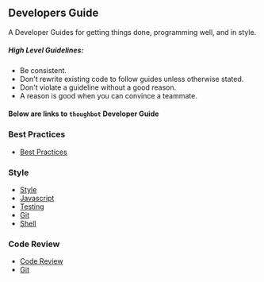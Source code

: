 ## Developers Guide

A Developer Guides for getting things done, programming well, and in style.

##### High Level Guidelines:

- Be consistent.
- Don't rewrite existing code to follow guides unless otherwise stated.
- Don't violate a guideline without a good reason.
- A reason is good when you can convince a teammate.


#### Below are links to `thoughbot` Developer Guide

### Best Practices
- [Best Practices](https://github.com/thoughtbot/guides/tree/master/best-practices)

### Style
- [Style](https://github.com/thoughtbot/guides/tree/master/style)
- [Javascript](https://github.com/thoughtbot/guides/tree/master/style/javascript)
- [Testing](https://github.com/thoughtbot/guides/tree/master/style/testing)
- [Git](https://github.com/thoughtbot/guides/tree/master/style/git)
- [Shell](https://github.com/thoughtbot/guides/tree/master/style/shell)

### Code Review

- [Code Review](https://github.com/thoughtbot/guides/tree/master/code-review)
- [Git](https://github.com/thoughtbot/guides/tree/master/protocol/git)